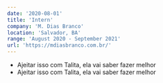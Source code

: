 ```yaml
---
date: '2020-08-01'
title: 'Intern'
company: 'M. Dias Branco'
location: 'Salvador, BA'
range: 'August 2020 - September 2021'
url: 'https://mdiasbranco.com.br/'
---
```


- Ajeitar isso com Talita, ela vai saber fazer melhor
- Ajeitar isso com Talita, ela vai saber fazer melhor
